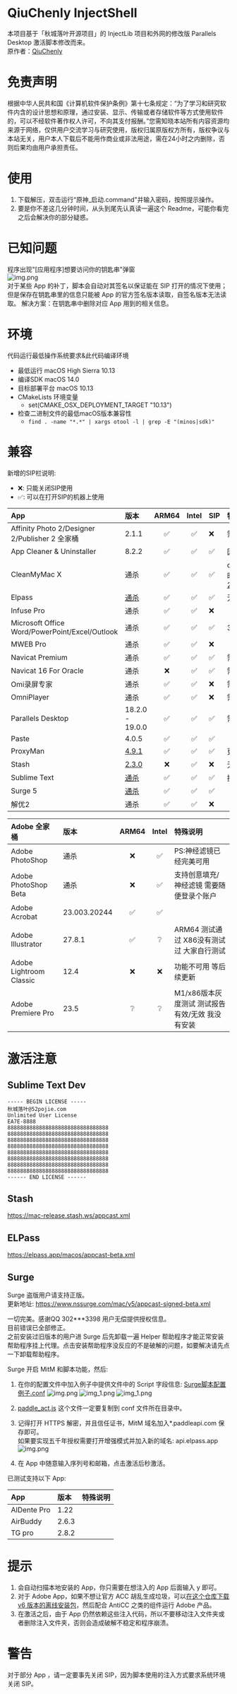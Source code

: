 # QiuChenly InjectShell
本项目基于「秋城落叶开源项目」的 InjectLib 项目和外网的修改版 Parallels Desktop 激活脚本修改而来。<br>
原作者：[QiuChenly](https://twitter.com/QiuChenly)

# 免责声明
根据中华人民共和国《计算机软件保护条例》第十七条规定：“为了学习和研究软件内含的设计思想和原理，通过安装、显示、传输或者存储软件等方式使用软件的，可以不经软件著作权人许可，不向其支付报酬。”您需知晓本站所有内容资源均来源于网络，仅供用户交流学习与研究使用，版权归属原版权方所有，版权争议与本站无关，用户本人下载后不能用作商业或非法用途，需在24小时之内删除，否则后果均由用户承担责任。

# 使用
1. 下载解压，双击运行“原神_启动.command"并输入密码，按照提示操作。
2. 要是你不差这几分钟时间，从头到尾先认真读一遍这个 Readme，可能你看完之后会解决你的部分疑惑。

# 已知问题
程序出现"[应用程序]想要访问你的钥匙串"弹窗<br>
   ![img.png](img.png)<br>
对于某些 App 的补丁，脚本会自动对其签名以保证能在 SIP 打开的情况下使用；但是保存在钥匙串里的信息只能被 App 的官方签名版本读取，自签名版本无法读取。
解决方案：在钥匙串中删除对应 App 用到的相关信息。

# 环境
代码运行最低操作系统要求&此代码编译环境

- 最低运行 macOS High Sierra 10.13
- 编译SDK macOS 14.0
- 目标部署平台 macOS 10.13
- CMakeLists 环境变量
    - set(CMAKE_OSX_DEPLOYMENT_TARGET "10.13")
- 检查二进制文件的最低macOS版本兼容性
    - ```find . -name "*.*" | xargs otool -l | grep -E "(minos|sdk)"```

# 兼容
新增的SIP栏说明:<br>

- ❌: 只能关闭SIP使用<br>
- ✅: 可以在打开SIP的机器上使用<br>

| App                                            | 版本                                                                                                  | ARM64 | Intel | SIP | 特殊要求                                                                                                                                                                            |
|:-----------------------------------------------|:----------------------------------------------------------------------------------------------------|:-----:|:-----:|-----|:--------------------------------------------------------------------------------------------------------------------------------------------------------------------------------|
| Affinity Photo 2/Designer 2/Publisher 2 全家桶    | 2.1.1                                                                                               |   ✅   |   ✅   | ❌   | 需要从Mac App Store 下载                                                                                                                                                              |
| App Cleaner & Uninstaller                      | 8.2.2                                                                                               |   ✅   |   ✅   | ✅   | 因为签名会导致提示盗版，有空在再弄。                                                                                                                                                                       | 
| CleanMyMac X                                   | 通杀                                                                                                  |   ✅   |   ✅   | ✅   | com.macpaw.CleanMyMac4.Menu 单独也要注入 Helper 每个版本不一样还是需要单独处理 暂时不弄了 不要下大陆特供版 更新地址: https://s3-us-west-2.amazonaws.com/updateinfo.devmate.com/com.macpaw.CleanMyMac4/beta/updates.xml | 
| Elpass                                         | [通杀](https://elpass.app/macos/Elpass-1.5.6-490.zip)                                                 |   ✅   |   ✅   | ✅   | 无法使用云同步 签名后的app通病 无解 搭配Surge脚本可以做到5138年授权                                                                                                                                       |
| Infuse Pro                                     | 通杀                                                                                                  |   ✅   |   ✅   | ❌   |                                                                                                                                                                                 | 
| Microsoft Office Word/PowerPoint/Excel/Outlook | 通杀                                                                                                  |   ✅   |   ✅   | ✅   | 365订阅版 需要从Mac App Store 下载                                                                                                                                                       |
| MWEB Pro                                       | 通杀                                                                                                  |   ✅   |   ✅   | ❌   |                                                                                                                                                                                 | 
| Navicat Premium                                | 通杀                                                                                                  |   ✅   |   ✅   | ✅   | 需要从 Mac App Store 下载                                                                                                                                                              |
| Navicat 16 For Oracle                           | 通杀                                                                                                  |   ❌   |   ✅   | ✅   | 需要从 Mac App Store 下载 我下不到ARM64的版本                                                                                                                                                 |
| Omi录屏专家                                        | 通杀                                                                                                  |   ✅   |   ✅   | ❌   | 需要从 Mac App Store 下载                                                                                                                                                              | 
| OmniPlayer                                     | 通杀                                                                                                  |   ✅   |   ✅   | ❌   | 需要从 Mac App Store 下载                                                                                                                                                              |
| Parallels Desktop                                          | 18.2.0 - 19.0.0                                                                                              |   ✅   |   ✅   | ✅   | 需要使用专门的启动器启动程序                                                                                                                                                            | 
| Paste                                          | 4.0.5                                                                                               |   ✅   |   ✅   | ✅   |                                                                                                                                                                                 | 
| ProxyMan                                       | [4.9.1](https://download.proxyman.io/49001/Proxyman_4.9.1.dmg)                                      |   ✅   |   ✅   | ✅   | 更新地址: https://proxyman.io/osx/version.xml                                                                                                                                       |
| Stash                                          | [2.3.0](https://mac-release-static.stash.ws/Stash-build-221.zip)                                    |   ❌   |   ✅   | ❌   | 无法设置全局代理 不知道哪里有问题 总体体验较差 不如 Surge                                                                                                                                                |
| Sublime Text                                   | [通杀](https://download.sublimetext.com/sublime_text_build_4154_mac.zip)                              |   ✅   |   ✅   | ✅   | 授权信息下面找。                                                                                                                                                                        |
| Surge 5                                        | [通杀](https://dl.nssurge.com/mac/v5/Surge-5.3.1-2377-cac8e042e93f0418baf87ec6ef85dc2c.zip)           |   ✅   |   ✅   | ✅   |                                                                                                                                                         | 
| 解优2                                            | 通杀                                                                                                  |   ✅   |   ✅   | ❌   |                                                                                                                                                                                 | 

| Adobe 全家桶               | 版本           | ARM64 | Intel | 特殊说明                         |
|:------------------------|:-------------|:-----:|:-----:|:-----------------------------|
| Adobe PhotoShop         | 通杀           |   ❌   |   ✅   | PS:神经滤镜已经完美可用                |
| Adobe PhotoShop Beta    | 通杀           |   ❌   |   ✅   | 支持创意填充/神经滤镜 需要随便登录个账户        |
| Adobe Acrobat           | 23.003.20244 |   ✅   |   ✅   |                              |
| Adobe Illustrator       | 27.8.1       |   ✅   |   ❔   | ARM64 测试通过 X86没有测试过 大家自行测试   |
| Adobe Lightroom Classic | 12.4         |   ❌   |   ❌   | 功能不可用 等后续更新                  |
| Adobe Premiere Pro      | 23.5         |   ❔   |   ❔   | M1/x86版本灰度测试 测试报告有效/无效 我没有安装 |

# 激活注意
## Sublime Text Dev

```
----- BEGIN LICENSE -----
秋城落叶@52pojie.com
Unlimited User License
EA7E-8888
88888888888888888888888888888888
88888888888888888888888888888888
88888888888888888888888888888888
88888888888888888888888888888888
88888888888888888888888888888888
88888888888888888888888888888888
88888888888888888888888888888888
88888888888888888888888888888888
------ END LICENSE ------
```
## Stash

https://mac-release.stash.ws/appcast.xml

## ELPass

https://elpass.app/macos/appcast-beta.xml

## Surge
Surge 盗版用户请支持正版。<br>
更新地址: https://www.nssurge.com/mac/v5/appcast-signed-beta.xml <br>

一切完美。感谢QQ 302***3398 用户无偿提供授权信息。<br>
目前错误已全部修正。<br>
之前安装过旧版本的用户进 Surge 后先卸载一遍 Helper 帮助程序才能正常安装帮助程序挂上代理。点击安装帮助程序没反应的不是破解的问题，如要解决请先点一下卸载帮助程序。<br>

Surge 开启 MitM 和脚本功能，然后: <br>

1. 在你的配置文件中加入例子中提供文件中的 Script 字段信息:
   [Surge脚本配置例子.conf](Surge%E6%BF%80%E6%B4%BB%E8%84%9A%E6%9C%AC%2FSurge%E8%84%9A%E6%9C%AC%E9%85%8D%E7%BD%AE%E4%BE%8B%E5%AD%90.conf)
   ![img.png](imgs/img.png)
   ![img_1.png](imgs/img_1.png)
   ![img_1.png](imgs/img_2.png)

2. [paddle_act.js](Surge%E6%BF%80%E6%B4%BB%E8%84%9A%E6%9C%AC%2Fpaddle_act.js) 这个文件一定要复制到 conf 文件所在目录中。

3. 记得打开 HTTPS 解密，并且信任证书，MitM 域名加入*.paddleapi.com 保存即可。<br>
   如果要实现五千年授权需要打开增强模式并加入新的域名: api.elpass.app<br>
   ![img.png](imgs/img3.png)

4. 在 App 中随意输入序列号和邮箱，点击激活后秒激活。

已测试支持以下 App:

| App         | 版本    | 特殊说明 |
|:------------|:------|:-----|
| AlDente Pro | 1.22  |      |
| AirBuddy    | 2.6.3 |      |
| TG pro      | 2.8.2 |      |

# 提示
1. 会自动扫描本地安装的 App，你只需要在想注入的 App 后面输入 y 即可。
2. 对于 Adobe App，如果不想让官方 ACC 胡乱生成垃圾，可以[在这个仓库下载 v6 版本的离线安装包](https://github.com/Drovosek01/adobe-packager)，然后配合 AntiCC 之类的组件运行 Adobe 产品。
3. 在激活之后，由于 App 仍然依赖这些注入代码，所以不要移动注入文件夹或者删除注入文件夹，否则会造成破解不稳定和程序崩溃。

# 警告
对于部分 App ，请一定要事先关闭 SIP，因为脚本使用的注入方式要求系统环境关闭 SIP。
